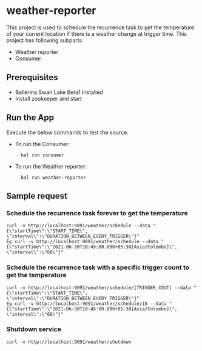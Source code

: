 # weather-reporter

This project is used to schedule the recurrence task to get the temperature of your current location if there is a weather change at trigger time. 
This project has following subparts.
* Weather reporter
* Consumer

## Prerequisites

* Ballerina Swan Lake Beta1 Installed
* Install zookeeper and start

## Run the App

Execute the below commands to test the source.

- To run the Consumer:

        bal run consumer
    
- To run the Weather reporter:
    
        bal run weather-reporter
        

## Sample request

### Schedule the recurrence task forever to get the temperature

    curl -v http://localhost:9091/weather/schedule --data "{\"startTime\":\"START_TIME\", \"interval\":\"DURATION_BETWEEN_EVERY_TRIGGER\"}"
    Eg curl -v http://localhost:9091/weather/schedule --data "{\"startTime\":\"2021-06-30T10:45:00.000+05:30[Asia/Colombo]\", \"interval\":\"60\"}"

### Schedule the recurrence task with a specific trigger count to get the temperature

    curl -v http://localhost:9091/weather/schedule/[TRIGGER_COUT] --data "{\"startTime\":\"START_TIME\", \"interval\":\"DURATION_BETWEEN_EVERY_TRIGGER\"}"
    Eg curl -v http://localhost:9091/weather/schedule/10 --data "{\"startTime\":\"2021-06-30T10:45:00.000+05:30[Asia/Colombo]\", \"interval\":\"60\"}"

### Shutdown service
    curl -v http://localhost:9091/weather/shutdown

